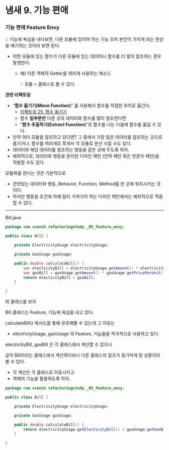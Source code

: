 # 냄새 9. 기능 편애

### 기능 편애 Feature Envy

<aside>
💡 기능에 욕심을 내다보면, 다른 모듈에 있어야 하는 기능 조차 본인이 가지게 되는 현상을 얘기하는 것이라 보면 된다.

</aside>

- 어떤 모듈에 있는 함수가 다른 모듈에 있는 데이터나 함수를 더 많이 참조하는 경우 발생한다.
    - 예) 다른 객체의 Getter를 여러개 사용하는 메소드

        <aside>
        💡 모듈 = 클래스로 볼 수 있다.

        </aside>


**관련 리팩토링**

- “**함수 옮기기(Move Function)**” 를 사용해서 함수를 적절한 위치로 옮긴다.
    - [리팩토링 25. 함수 옮기기](https://www.notion.so/25-fcf63963c6c44abd8fb6bb48bb90325e)
    - 함수 **일부분만** 다른 곳의 데이터와 함수를 많이 참조한다면
    - “**함수 추출하기(Extract Function)**”로 함수를 나눈 다음에 함수를 옮길 수 있다.
- 만약 여러 모듈을 참조하고 있다면? 그 중에서 가장 많은 데이터를 참조하는 곳으로 옮기거나, 함수를 여러개로 쪼개서 각 모듈로 분산 시킬 수도 있다.
- 데이터와 해당 데이터를 참조하는 행동을 같은 곳에 두도록 하자.
- 예외적으로, 데이터와 행동을 분리한 디자인 패턴 (전략 패턴 혹은 방문자 패턴)을 적용할 수도 있다.



모듈화를 한다는 것은 기본적으로

- 관련있는 데이터와 행동, Behavior, Function, Method를 한 곳에 위치시키는 것이다.
- 하지만 행동을 조건에 의해 달리 가져가야 하는 디자인 패턴에서는 예외적으로 적용할 수 있다.

---

Bill.java

```java
package com.ssonsh.refactoringstudy._09_feature_envy;

public class Bill {

    private ElectricityUsage electricityUsage;

    private GasUsage gasUsage;

    public double calculateBill() {
        var electicityBill = electricityUsage.getAmount() * electricityUsage.getPricePerUnit();
        var gasBill = gasUsage.getAmount() * gasUsage.getPricePerUnit();
        return electicityBill + gasBill;
    }

}
```

위 클래스를 보자

Bill 클래스는 Feature, 기능에 욕심을 내고 있다.

calculateBill() 메서드를 통해 유추해볼 수 있는데 그 이유는

- electrictyUsage, gasUsage 의 Feature, 기능들을 적극적으로 사용하고 있다.

electricityBill, gasBill 은 각 클래스에서 계산할 수 있으나

굳이 Bill이라는 클래스에서 계산하다보니 다른 클래스의 참조가 증가하게 된 상황이라 볼 수 있다.

- 각 계산은 각 클래스로 이동시키고
- 객체의 기능을 활용하도록 하자.

```java
package com.ssonsh.refactoringstudy._09_feature_envy;

public class Bill {

    private ElectricityUsage electricityUsage;

    private GasUsage gasUsage;

    public double calculateBill() {
        return electricityUsage.getElecticityBill() + gasUsage.getGasBill();
    }

}
```
